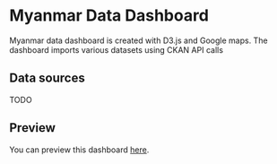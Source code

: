 # Myanmar Data Dashboard

Myanmar data dashboard is created with D3.js and Google maps. The dashboard imports various datasets
using CKAN API calls

## Data sources
TODO

## Preview 
You can preview this dashboard [here](https://opendevelopmentmekong.github.io/odmm-data-dashboard/).
